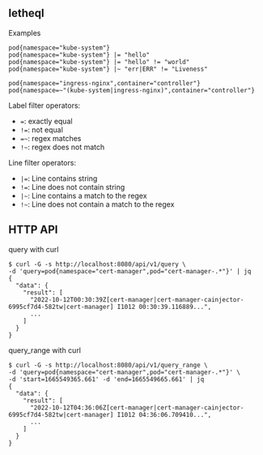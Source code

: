 ## letheql

Examples
```
pod{namespace="kube-system"}
pod{namespace="kube-system"} |= "hello"
pod{namespace="kube-system"} |= "hello" != "world"
pod{namespace="kube-system"} |~ "err|ERR" != "Liveness"

pod{namespace="ingress-nginx",container="controller"}
pod{namespace=~"(kube-system|ingress-nginx)",container="controller"}
```


Label filter operators:
* `=`: exactly equal
* `!=`: not equal
* `=~`: regex matches
* `!~`: regex does not match

Line filter operators:
* `|=`: Line contains string
* `!=`: Line does not contain string
* `|~`: Line contains a match to the regex
* `!~`: Line does not contain a match to the regex


## HTTP API

query with curl
```shell
$ curl -G -s http://localhost:8080/api/v1/query \
-d 'query=pod{namespace="cert-manager",pod="cert-manager-.*"}' | jq
{
  "data": {
    "result": [
      "2022-10-12T00:30:39Z[cert-manager|cert-manager-cainjector-6995cf7d4-582tw|cert-manager] I1012 00:30:39.116889...",
      ...
    ]
  }
}
```

query_range with curl
```shell
$ curl -G -s http://localhost:8080/api/v1/query_range \
-d 'query=pod{namespace="cert-manager",pod="cert-manager-.*"}' \
-d 'start=1665549365.661' -d 'end=1665549665.661' | jq
{
  "data": {
    "result": [
      "2022-10-12T04:36:06Z[cert-manager|cert-manager-cainjector-6995cf7d4-582tw|cert-manager] I1012 04:36:06.709410...",
      ...
    ]
  }
}
```
